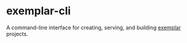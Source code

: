 # exemplar-cli

A command-line interface for creating, serving, and building [exemplar](https://github.com/frxnz/exemplar) projects.